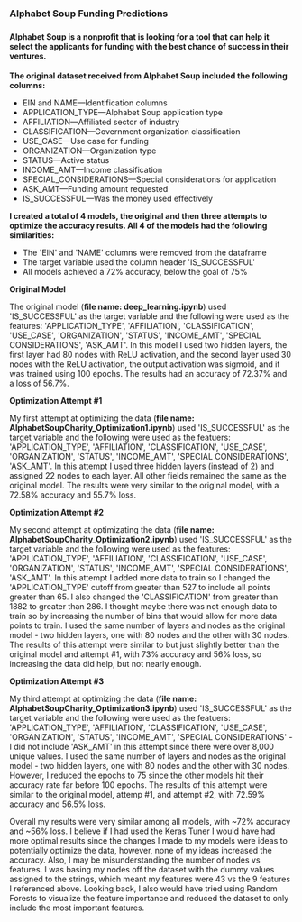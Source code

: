 <h3> Alphabet Soup Funding Predictions <h3>

#### Alphabet Soup is a nonprofit that is looking for a tool that can help it select the applicants for funding with the best chance of success in their ventures.

**The original dataset received from Alphabet Soup included the following columns:**

- EIN and NAME—Identification columns
- APPLICATION_TYPE—Alphabet Soup application type
- AFFILIATION—Affiliated sector of industry
- CLASSIFICATION—Government organization classification
- USE_CASE—Use case for funding
- ORGANIZATION—Organization type
- STATUS—Active status
- INCOME_AMT—Income classification
- SPECIAL_CONSIDERATIONS—Special considerations for application
- ASK_AMT—Funding amount requested
- IS_SUCCESSFUL—Was the money used effectively

**I created a total of 4 models, the original and then three attempts to optimize the accuracy results. All 4 of the models had the following similarities:**

- The 'EIN' and 'NAME' columns were removed from the dataframe 
- The target variable used the column header 'IS_SUCCESSFUL'
- All models achieved a 72% accuracy, below the goal of 75%

**Original Model**

The original model (**file name: deep_learning.ipynb**) used 'IS_SUCCESSFUL' as the target variable and the following were used as the features: 'APPLICATION_TYPE', 'AFFILIATION', 'CLASSIFICATION', 'USE_CASE', 'ORGANIZATION', 'STATUS', 'INCOME_AMT', 'SPECIAL CONSIDERATIONS', 'ASK_AMT'. In this model I used two hidden layers, the first layer had 80 nodes with ReLU activation, and the second layer used 30 nodes with the ReLU activation, the output activation was sigmoid, and it was trained using 100 epochs. The results had an accuracy of 72.37% and a loss of 56.7%.

**Optimization Attempt #1**

My first attempt at optimizing the data (**file name: AlphabetSoupCharity_Optimization1.ipynb**) used 'IS_SUCCESSFUL' as the target variable and the following were used as the featuers: 'APPLICATION_TYPE', 'AFFILIATION', 'CLASSIFICATION', 'USE_CASE', 'ORGANIZATION', 'STATUS', 'INCOME_AMT', 'SPECIAL CONSIDERATIONS', 'ASK_AMT'. In this attempt I used three hidden layers (instead of 2) and assigned 22 nodes to each layer. All other fields remained the same as the original model. The results were very similar to the original model, with a 72.58% accuracy and 55.7% loss.

**Optimization Attempt #2**

My second attempt at optimizating the data (**file name: AlphabetSoupCharity_Optimization2.ipynb**) used 'IS_SUCCESSFUL' as the target variable and the following were used as the features: 'APPLICATION_TYPE', 'AFFILIATION', 'CLASSIFICATION', 'USE_CASE', 'ORGANIZATION', 'STATUS', 'INCOME_AMT', 'SPECIAL CONSIDERATIONS', 'ASK_AMT'. In this attempt I added more data to train so I changed the 'APPLICATION_TYPE' cutoff from greater than 527 to include all points greater than 65. I also changed the 'CLASSIFICATION' from greater than 1882 to greater than 286. I thought maybe there was not enough data to train so by increasing the number of bins that would allow for more data points to train. I used the same number of layers and nodes as the original model - two hidden layers, one with 80 nodes and the other with 30 nodes. The results of this attempt were similar to but just slightly better than the original model and attempt #1, with 73% accuracy and 56% loss, so increasing the data did help, but not nearly enough. 

**Optimization Attempt #3**

My third attempt at optimizing the data (**file name: AlphabetSoupCharity_Optimization3.ipynb**) used 'IS_SUCCESSFUL' as the target variable and the following were used as the featuers: 'APPLICATION_TYPE', 'AFFILIATION', 'CLASSIFICATION', 'USE_CASE', 'ORGANIZATION', 'STATUS', 'INCOME_AMT', 'SPECIAL CONSIDERATIONS' - I did not include 'ASK_AMT' in this attempt since there were over 8,000 unique values. I used the same number of layers and nodes as the original model - two hidden layers, one with 80 nodes and the other with 30 nodes. However, I reduced the epochs to 75 since the other models hit their accuracy rate far before 100 epochs. The results of this attempt were similar to the original model, attemp #1, and attempt #2, with 72.59% accuracy and 56.5% loss. 


Overall my results were very similar among all models, with ~72% accuracy and ~56% loss. I believe if I had used the Keras Tuner I would have had more optimal results since the changes I made to my models were ideas to potentially optimize the data, however, none of my ideas increased the accuracy. Also, I may be misunderstanding the number of nodes vs features. I was basing my nodes off the dataset with the dummy values assigned to the strings, which meant my features were 43 vs the 9 features I referenced above. Looking back, I also would have tried using Random Forests to visualize the feature importance and reduced the dataset to only include the most important features.